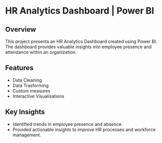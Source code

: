 # HR Analytics Dashboard | Power BI

## Overview

This project presents an HR Analytics Dashboard created using Power BI. The dashboard provides valuable insights into employee presence and attendance within an organization. 

## Features
   * Data Cleaning
   * Data Trasforming
   * Custom measures
   * Interactive Visualisations

## Key Insights

  * Identified trends in employee presence and absence.
  * Provided actionable insights to improve HR processes and workforce management.
